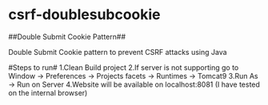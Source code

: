 # csrf-doublesubcookie
##Double Submit Cookie Pattern##

Double Submit Cookie pattern to prevent CSRF attacks using Java

#Steps to run#
1.Clean Build project
2.If server is not supporting go to Window -> Preferences -> Projects facets -> Runtimes -> Tomcat9
3.Run As -> Run on Server
4.Website will be available on localhost:8081 (I have tested on the internal browser)
